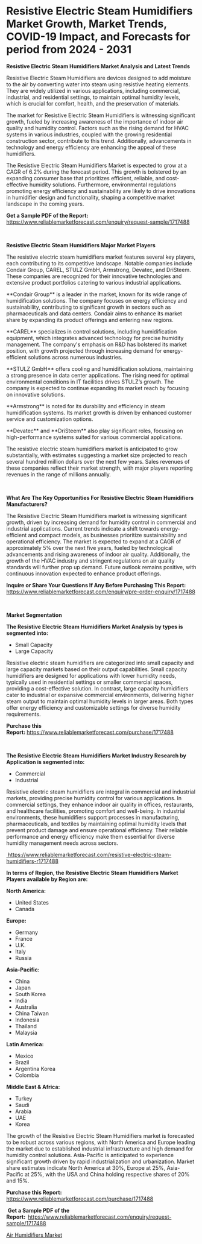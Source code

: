 <p><h1>Resistive Electric Steam Humidifiers Market Growth, Market Trends, COVID-19 Impact, and Forecasts for period from 2024 - 2031</h1></p><p><strong>Resistive Electric Steam Humidifiers Market Analysis and Latest Trends</strong></p>
<p><p>Resistive Electric Steam Humidifiers are devices designed to add moisture to the air by converting water into steam using resistive heating elements. They are widely utilized in various applications, including commercial, industrial, and residential settings, to maintain optimal humidity levels, which is crucial for comfort, health, and the preservation of materials.</p><p>The market for Resistive Electric Steam Humidifiers is witnessing significant growth, fueled by increasing awareness of the importance of indoor air quality and humidity control. Factors such as the rising demand for HVAC systems in various industries, coupled with the growing residential construction sector, contribute to this trend. Additionally, advancements in technology and energy efficiency are enhancing the appeal of these humidifiers.</p><p>The Resistive Electric Steam Humidifiers Market is expected to grow at a CAGR of 6.2% during the forecast period. This growth is bolstered by an expanding consumer base that prioritizes efficient, reliable, and cost-effective humidity solutions. Furthermore, environmental regulations promoting energy efficiency and sustainability are likely to drive innovations in humidifier design and functionality, shaping a competitive market landscape in the coming years.</p></p>
<p><strong>Get a Sample PDF of the Report:&nbsp;</strong> <a href="https://www.reliablemarketforecast.com/enquiry/request-sample/1717488?utm_campaign=1110&utm_medium=2&utm_source=Github&utm_content=ia&utm_term=28122024&utm_id=resistive-electric-steam-humidifiers">https://www.reliablemarketforecast.com/enquiry/request-sample/1717488</a></p>
<p>&nbsp;</p>
<p><strong>Resistive Electric Steam Humidifiers Major Market Players</strong></p>
<p><p>The resistive electric steam humidifiers market features several key players, each contributing to its competitive landscape. Notable companies include Condair Group, CAREL, STULZ GmbH, Armstrong, Devatec, and DriSteem. These companies are recognized for their innovative technologies and extensive product portfolios catering to various industrial applications.</p><p>**Condair Group** is a leader in the market, known for its wide range of humidification solutions. The company focuses on energy efficiency and sustainability, contributing to significant growth in sectors such as pharmaceuticals and data centers. Condair aims to enhance its market share by expanding its product offerings and entering new regions.</p><p>**CAREL** specializes in control solutions, including humidification equipment, which integrates advanced technology for precise humidity management. The company's emphasis on R&D has bolstered its market position, with growth projected through increasing demand for energy-efficient solutions across numerous industries.</p><p>**STULZ GmbH** offers cooling and humidification solutions, maintaining a strong presence in data center applications. The rising need for optimal environmental conditions in IT facilities drives STULZ’s growth. The company is expected to continue expanding its market reach by focusing on innovative solutions.</p><p>**Armstrong** is noted for its durability and efficiency in steam humidification systems. Its market growth is driven by enhanced customer service and customization options. </p><p>**Devatec** and **DriSteem** also play significant roles, focusing on high-performance systems suited for various commercial applications.</p><p>The resistive electric steam humidifiers market is anticipated to grow substantially, with estimates suggesting a market size projected to reach several hundred million dollars over the next few years. Sales revenues of these companies reflect their market strength, with major players reporting revenues in the range of millions annually.</p></p>
<p>&nbsp;</p>
<p><strong>What Are The Key Opportunities For Resistive Electric Steam Humidifiers Manufacturers?</strong></p>
<p><p>The Resistive Electric Steam Humidifiers market is witnessing significant growth, driven by increasing demand for humidity control in commercial and industrial applications. Current trends indicate a shift towards energy-efficient and compact models, as businesses prioritize sustainability and operational efficiency. The market is expected to expand at a CAGR of approximately 5% over the next five years, fueled by technological advancements and rising awareness of indoor air quality. Additionally, the growth of the HVAC industry and stringent regulations on air quality standards will further prop up demand. Future outlook remains positive, with continuous innovation expected to enhance product offerings.</p></p>
<p><strong>Inquire or Share Your Questions If Any Before Purchasing This Report:</strong> <a href="https://www.reliablemarketforecast.com/enquiry/pre-order-enquiry/1717488?utm_campaign=1110&utm_medium=2&utm_source=Github&utm_content=ia&utm_term=28122024&utm_id=resistive-electric-steam-humidifiers">https://www.reliablemarketforecast.com/enquiry/pre-order-enquiry/1717488</a></p>
<p>&nbsp;</p>
<p><strong>Market Segmentation</strong></p>
<p><strong>The Resistive Electric Steam Humidifiers Market Analysis by types is segmented into:</strong></p>
<p><ul><li>Small Capacity</li><li>Large Capacity</li></ul></p>
<p><p>Resistive electric steam humidifiers are categorized into small capacity and large capacity markets based on their output capabilities. Small capacity humidifiers are designed for applications with lower humidity needs, typically used in residential settings or smaller commercial spaces, providing a cost-effective solution. In contrast, large capacity humidifiers cater to industrial or expansive commercial environments, delivering higher steam output to maintain optimal humidity levels in larger areas. Both types offer energy efficiency and customizable settings for diverse humidity requirements.</p></p>
<p><strong>Purchase this Report:&nbsp;</strong><a href="https://www.reliablemarketforecast.com/purchase/1717488?utm_campaign=1110&utm_medium=2&utm_source=Github&utm_content=ia&utm_term=28122024&utm_id=resistive-electric-steam-humidifiers">https://www.reliablemarketforecast.com/purchase/1717488</a></p>
<p>&nbsp;</p>
<p><strong>The Resistive Electric Steam Humidifiers Market Industry Research by Application is segmented into:</strong></p>
<p><ul><li>Commercial</li><li>Industrial</li></ul></p>
<p><p>Resistive electric steam humidifiers are integral in commercial and industrial markets, providing precise humidity control for various applications. In commercial settings, they enhance indoor air quality in offices, restaurants, and healthcare facilities, promoting comfort and well-being. In industrial environments, these humidifiers support processes in manufacturing, pharmaceuticals, and textiles by maintaining optimal humidity levels that prevent product damage and ensure operational efficiency. Their reliable performance and energy efficiency make them essential for diverse humidity management needs across sectors.</p></p>
<p><a href="https://www.reliablemarketforecast.com/resistive-electric-steam-humidifiers-r1717488?utm_campaign=1110&utm_medium=2&utm_source=Github&utm_content=ia&utm_term=28122024&utm_id=resistive-electric-steam-humidifiers">&nbsp;https://www.reliablemarketforecast.com/resistive-electric-steam-humidifiers-r1717488</a></p>
<p><strong>In terms of Region, the Resistive Electric Steam Humidifiers Market Players available by Region are:</strong></p>
<p>
    <p> <strong> North America: </strong>
        <ul>
            <li>United States</li>
            <li>Canada</li>
        </ul>
        </p> 
    <p> <strong> Europe: </strong>
        <ul>
            <li>Germany</li>
            <li>France</li>
            <li>U.K.</li>
            <li>Italy</li>
            <li>Russia</li>
        </ul>
        </p> 
    <p> <strong> Asia-Pacific: </strong>
        <ul>
            <li>China</li>
            <li>Japan</li>
            <li>South Korea</li>
            <li>India</li>
            <li>Australia</li>
            <li>China Taiwan</li>
            <li>Indonesia</li>
            <li>Thailand</li>
            <li>Malaysia</li>
        </ul>
        </p> 
    <p> <strong> Latin America: </strong>
        <ul>
            <li>Mexico</li>
            <li>Brazil</li>
            <li>Argentina Korea</li>
            <li>Colombia</li>
        </ul>
        </p> 
    <p> <strong> Middle East & Africa: </strong>
        <ul>
            <li>Turkey</li>
            <li>Saudi</li>
            <li>Arabia</li>
            <li>UAE</li>
            <li>Korea</li>
        </ul>
    </p>
    </p>
<p><p>The growth of the Resistive Electric Steam Humidifiers market is forecasted to be robust across various regions, with North America and Europe leading the market due to established industrial infrastructure and high demand for humidity control solutions. Asia-Pacific is anticipated to experience significant growth driven by rapid industrialization and urbanization. Market share estimates indicate North America at 30%, Europe at 25%, Asia-Pacific at 25%, with the USA and China holding respective shares of 20% and 15%.</p></p>
<p><strong>Purchase this Report: </strong><a href="https://www.reliablemarketforecast.com/purchase/1717488?utm_campaign=1110&utm_medium=2&utm_source=Github&utm_content=ia&utm_term=28122024&utm_id=resistive-electric-steam-humidifiers">https://www.reliablemarketforecast.com/purchase/1717488</a></p>
<p>&nbsp;<strong>Get a Sample PDF of the Report:&nbsp;&nbsp;</strong><a href="https://www.reliablemarketforecast.com/enquiry/request-sample/1717488?utm_campaign=1110&utm_medium=2&utm_source=Github&utm_content=ia&utm_term=28122024&utm_id=resistive-electric-steam-humidifiers">https://www.reliablemarketforecast.com/enquiry/request-sample/1717488</a></p>
<p><strong></strong></p>
<p><p><a href="https://github.com/WillieWoodard/Market-Research-Report-List-7/blob/main/air-humidifiers-market.md?utm_campaign=1110&utm_medium=2&utm_source=Github&utm_content=ia&utm_term=28122024&utm_id=resistive-electric-steam-humidifiers">Air Humidifiers Market</a></p></p>